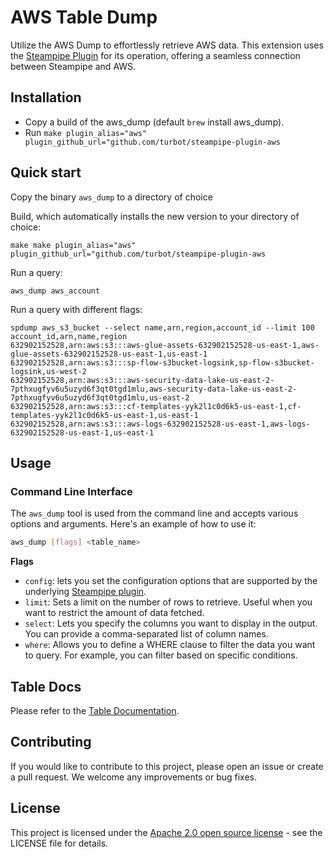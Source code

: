 # AWS Table Dump

Utilize the AWS Dump to effortlessly retrieve AWS data. This extension uses the [Steampipe Plugin](https://github.com/turbot/steampipe-plugin-aws) for its operation, offering a seamless connection between Steampipe and AWS.

## Installation

- Copy a build of the aws_dump (default `brew` install aws_dump).
- Run `make plugin_alias="aws" plugin_github_url="github.com/turbot/steampipe-plugin-aws`

## Quick start

Copy the binary `aws_dump` to a directory of choice

Build, which automatically installs the new version to your directory of choice:

```
make make plugin_alias="aws" plugin_github_url="github.com/turbot/steampipe-plugin-aws
```

Run a query:

```
aws_dump aws_account
```

Run a query with different flags:

```shell
spdump aws_s3_bucket --select name,arn,region,account_id --limit 100 
account_id,arn,name,region
632902152528,arn:aws:s3:::aws-glue-assets-632902152528-us-east-1,aws-glue-assets-632902152528-us-east-1,us-east-1
632902152528,arn:aws:s3:::sp-flow-s3bucket-logsink,sp-flow-s3bucket-logsink,us-west-2
632902152528,arn:aws:s3:::aws-security-data-lake-us-east-2-7pthxugfyv6u5uzyd6f3qt0tgd1mlu,aws-security-data-lake-us-east-2-7pthxugfyv6u5uzyd6f3qt0tgd1mlu,us-east-2
632902152528,arn:aws:s3:::cf-templates-yyk2l1c0d6k5-us-east-1,cf-templates-yyk2l1c0d6k5-us-east-1,us-east-1
632902152528,arn:aws:s3:::aws-logs-632902152528-us-east-1,aws-logs-632902152528-us-east-1,us-east-1
```

## Usage

### Command Line Interface

The `aws_dump` tool is used from the command line and accepts various options and arguments. Here's an example of how to use it:

```bash
aws_dump [flags] <table_name>
```

**Flags**

* `config`: lets you set the configuration options that are supported by the underlying [Steampipe plugin](https://hub.steampipe.io/plugins/turbot/aws/configuration).
* `limit`: Sets a limit on the number of rows to retrieve. Useful when you want to restrict the amount of data fetched.
* `select`: Lets you specify the columns you want to display in the output. You can provide a comma-separated list of column names.
* `where`: Allows you to define a WHERE clause to filter the data you want to query. For example, you can filter based on specific conditions.

## Table Docs

Please refer to the [Table Documentation](https://hub.steampipe.io/plugins/turbot/aws/tables).

## Contributing

If you would like to contribute to this project, please open an issue or create a pull request. We welcome any improvements or bug fixes.

## License

This project is licensed under the [Apache 2.0 open source license](https://github.com/turbot/steampipe-table-dump/blob/main/LICENSE) - see the LICENSE file for details.